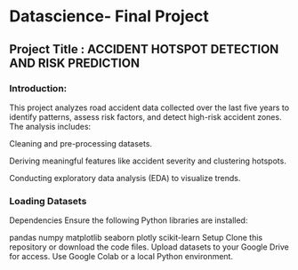 # Datascience- Final Project

## Project Title : ACCIDENT HOTSPOT DETECTION AND RISK PREDICTION

### Introduction:
This project analyzes road accident data collected over the last five years to identify patterns, assess risk factors, and detect high-risk accident zones. The analysis includes:

Cleaning and pre-processing datasets.

Deriving meaningful features like accident severity and clustering hotspots.

Conducting exploratory data analysis (EDA) to visualize trends.

### Loading Datasets
Dependencies
Ensure the following Python libraries are installed:

pandas
numpy
matplotlib
seaborn
plotly
scikit-learn
Setup
Clone this repository or download the code files.
Upload datasets to your Google Drive for access.
Use Google Colab or a local Python environment.
